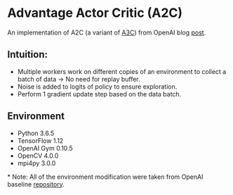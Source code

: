 # Advantage Actor Critic (A2C)

An implementation of A2C (a variant of [A3C](https://arxiv.org/pdf/1602.01783.pdf)) from OpenAI blog [post](https://blog.openai.com/baselines-acktr-a2c/).

## Intuition:
  - Multiple workers work on different copies of an environment to collect a batch of data $\rightarrow$ No need for replay buffer.
  - Noise is added to logits of policy to ensure exploration.
  - Perform 1 gradient update step based on the data batch.

## Environment
- Python 3.6.5
- TensorFlow 1.12
- OpenAI Gym 0.10.5
- OpenCV 4.0.0
- mpi4py 3.0.0

\* Note: All of the environment modification were taken from OpenAI baseline [repository](https://github.com/openai/baselines/tree/master/baselines/common).

